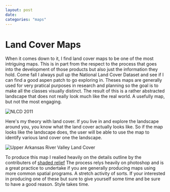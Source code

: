 ```yaml
---
layout: post
date:
categories: "maps"
---
```

# Land Cover Maps
When it comes down to it, I find land cover maps to be one of the most intriguing maps. This is in part from the respect to the process that goes into the development of those products but also just the information they hold.
Come fall I always pull up the National Land Cover Dataset and see if I can find a good aspen patch to go exploring in. Theses maps are generally used for very pratical purposes in research and planning so the goal is to make all the classes visually distinct. The result of this is a rather abstracted landscape that does not really look much like the real world. A usefully map, but not the most engaging.

![NLCD 2011]({{"/assests/nlcdConus2011.png"|absolute_url}})   

Here's my theory with land cover. If you live in and explore the landscape around you, you know what the land cover actually looks like. So if the map looks like the landscape does, the user will be able to use the map to identify various land cover one the landscape.  

![Upper Arkansas River Valley Land Cover]({{"/assests/realistic_land_cover.png"|absolute_url}})   

To produce this map I realied heavily on the details outline by the contributers of [shaded relief](http://www.shadedrelief.com/)  The process relys heavily on photoshop and is a great practice to undertake if you are generally producing maps using more common spatial programs. A stretch activity of sorts. If your interested in producing one of these but sure to give yourself some time and be sure to have a good reason. Style takes time.

 
